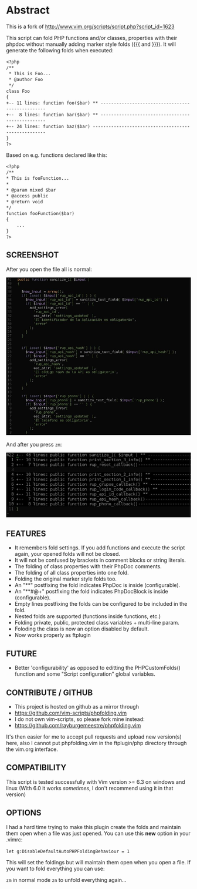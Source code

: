 Abstract
===============

This is a fork of http://www.vim.org/scripts/script.php?script_id=1623

This script can fold PHP functions and/or classes, properties with their phpdoc
without manually adding marker style folds ({{{ and }}}). 
It will generate the following folds when executed:

```
<?php
/**
 * This is Foo...
 * @author Foo
 */
class Foo 
{
+-- 11 lines: function foo($bar) ** -------------------------------------------------
+--  8 lines: function bar($bar) ** -------------------------------------------------
+-- 24 lines: function baz($bar) ----------------------------------------------------
}
?>
```

Based on e.g. functions declared like this:

```
<?php
/**
* This is fooFunction...
*
* @param mixed $bar
* @access public
* @return void
*/
function fooFunction($bar) 
{
    ...
}
?>
```

SCREENSHOT
----------------
After you open the file all is normal:

![just opened file](screenshots/2020-05-28-1590646436_screenshot_827x705.jpg "just opened file")

And after you press `zm`:

![after zm](screenshots/2020-05-28-1590646466_screenshot_682x237.jpg "after zm")


FEATURES
----------------
- It remembers fold settings. If you add functions and execute the script again,
  your opened folds will not be closed.
- It will not be confused by brackets in comment blocks or string literals.
- The folding of class properties with their PhpDoc comments.
- The folding of all class properties into one fold.
- Folding the original marker style folds too.
- An "**" postfixing the fold indicates PhpDoc is inside (configurable).
- An "**#@+" postfixing the fold indicates PhpDocBlock is inside (configurable).
- Empty lines postfixing the folds can be configured to be included in the fold.
- Nested folds are supported (functions inside functions, etc.)
- Folding private, public, protected class variables + multi-line param.
- Foloding the class is now an option disabled by default.
- Now works properly as ftplugin

FUTURE
----------------
- Better 'configurability' as opposed to editting the PHPCustomFolds() function
  and some "Script configuration" global variables.

CONTRIBUTE / GITHUB
----------------
- This project is hosted on github as a mirror through
 - https://github.com/vim-scripts/phpfolding.vim
- I do not own vim-scripts, so please fork mine instead:
 - https://github.com/rayburgemeestre/phpfolding.vim

It's then easier for me to accept pull requests and upload new version(s) here,
also I cannot put phpfolding.vim in the ftplugin/php directory through the
vim.org interface.


COMPATIBILITY
--------------

This script is tested successfully with Vim version >= 6.3 on windows and linux
(With 6.0 it works *sometimes*, I don't recommend using it in that version)

OPTIONS
--------

I had a hard time trying to make this plugin create the folds and maintain them
open when a file was just opened. You can use this **new** option in your .vimrc:

`let g:DisableDefaultAutoPHPFoldingBehaviour = 1`

This will set the foldings but will maintain them open when you open a file. If
you want to fold everything you can use:

`zm` in normal mode
`zn` to unfold everything again...


